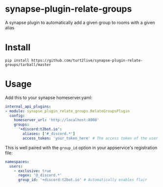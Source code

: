 # synapse-plugin-relate-groups
A synapse plugin to automatically add a given group to rooms with a given alias

# Install

`pip install https://github.com/turt2live/synapse-plugin-relate-groups/tarball/master`

# Usage

Add this to your synapse homeserver.yaml:

```yaml
internal_api_plugins:
- module: synapse_plugin_relate_groups.RelateGroupsPlugin
  config:
    homeserver_url: 'http://localhost:8008'
    groups:
      '+discord:t2bot.io':
        aliases: ['#_discord.*']
        access_token: 'your_token_here' # The access token of the user to update m.room.related_groups with
```

This is well paired with the `group_id` option in your appservice's registration file:
```yaml
namespaces:
  users:
    - exclusive: true
      regex: '@_discord.*'
      group_id: '+discord:t2bot.io' # Automatically enables flair
```
